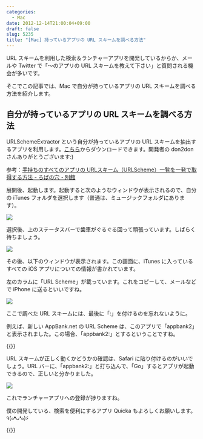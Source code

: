 ```yaml
---
categories:
  - Mac
date: 2012-12-14T21:00:04+09:00
draft: false
slug: 5235
title: "[Mac] 持っているアプリの URL スキームを調べる方法"
---
```


URL スキームを利用した検索＆ランチャーアプリを開発しているからか、メールや Twitter で「〜のアプリの URL スキームを教えて下さい」と質問される機会が多いです。

そこでこの記事では、Mac で自分が持っているアプリの URL スキームを調べる方法を紹介します。

## 自分が持っているアプリの URL スキームを調べる方法

URLSchemeExtractor という自分が持っているアプリの URL スキームを抽出するアプリを利用します。[こちら](https://www.dropbox.com/sh/ra4fpncl4aw1ny0/P4G6WpHJVO/materials)からダウンロードできます。開発者の don2don さんありがとうございます:)

参考：[手持ちのすべてのアプリの URLスキーム（URLScheme）一覧を一発で取得する方法 - ろばの穴・別館](http://d.hatena.ne.jp/don2don/20120315/1331812111)

展開後、起動します。起動すると次のようなウィンドウが表示されるので、自分の iTunes フォルダを選択します（普通は、ミュージックフォルダにあります）。

![](/images/2012/12/5235_1.png)

選択後、上のステータスバーで歯車がぐるぐる回って頑張っています。しばらく待ちましょう。

![](/images/2012/12/5235_2.png)

その後、以下のウィンドウが表示されます。この画面に、iTunes に入っているすべての iOS アプリについての情報が書かれています。

左のカラムに「URL Scheme」が載っています。これをコピーして、メールなどで iPhone に送るといいですね。

![](/images/2012/12/5235_3.png)

ここで調べた URL スキームには、最後に「:」を付けるのを忘れないように。

例えば、新しい AppBank.net の URL Scheme は、このアプリで「appbank2」と表示されました。この場合、「appbank2:」とするということですね。

{{<app id="534438314" title="新しい AppBank.net 1.0.3（無料）" src="http://a1384.phobos.apple.com/us/r1000/073/Purple/v4/8c/8c/62/8c8c6233-bccf-d8ba-16fd-3e5aff7210f3/mza_2766053830563077549.100x100-75.png">}}

URL スキームが正しく動くかどうかの確認は、Safari に貼り付けるのがいいでしょう。URL バーに、「appbank2:」と打ち込んで、「Go」するとアプリが起動できるので、正しいと分かりました。

![](/images/2012/12/5235_4.png)

これでランチャーアプリへの登録が捗りますね。

僕の開発している、検索を便利にするアプリ Quicka もよろしくお願いします。٩(๑❛ᴗ❛๑)۶

{{<app id="511606108" title="Quicka - Web検索を快適に 2.1.2（￥85）" src="http://a512.phobos.apple.com/us/r1000/091/Purple/v4/38/0b/a6/380ba6cd-0108-4a98-afd4-fb8ee8d406e1/mzl.kwnaeaul.100x100-75.png">}}
